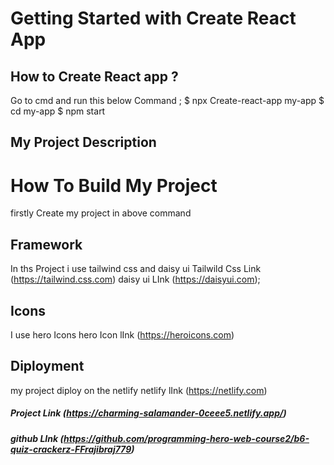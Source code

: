 # Getting Started with Create React App

## How to Create React app ?
Go to cmd and run this below Command ;
$ npx Create-react-app my-app
$ cd my-app
$ npm start

## My Project Description
 # How To Build My Project
 firstly Create my project in above command
 ## Framework
 In ths Project i use tailwind css and daisy ui
 Tailwild Css Link (https://tailwind.css.com)
 daisy ui LInk (https://daisyui.com);
 ## Icons 
 I use hero Icons
 hero Icon lInk (https://heroicons.com)
 ## Diployment 
 my project diploy on the netlify
 netlify lInk (https://netlify.com)
 
 ##### Project Link (https://charming-salamander-0ceee5.netlify.app/)
 
 ##### github LInk (https://github.com/programming-hero-web-course2/b6-quiz-crackerz-FFrajibraj779)


 
